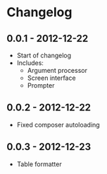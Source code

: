 # Changelog

## 0.0.1 - 2012-12-22
* Start of changelog
* Includes:
    - Argument processor
    - Screen interface
    - Prompter

## 0.0.2 - 2012-12-22
* Fixed composer autoloading

## 0.0.3 - 2012-12-23
* Table formatter

